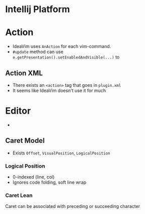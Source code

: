 # Intellij Platform

# Action
- IdeaVim uses `AnAction` for each vim-command.
- `#update` method can use `e.getPresentation().setEnabledAndVisible(...)` to 

## Action XML
- There exists an `<action>` tag that goes in `plugin.xml`
- It seems like IdeaVim doesn't use it for much

# Editor
- 

## Caret Model
- Exists `Offset`, `VisualPosition`, `LogicalPosition`

### Logical Position
- 0-indexed (line, col)
- Ignores code folding, soft line wrap

### Caret Lean
Caret can be associated with preceding or succeeding character

